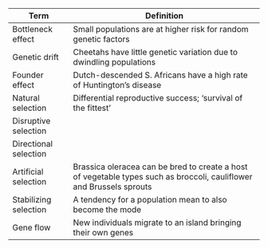 | Term                  | Definition                                                                                                           |
| --------------------- | -------------------------------------------------------------------------------------------------------------------- |
| Bottleneck effect     | Small populations are at higher risk for random genetic factors                                                      |
| Genetic drift         | Cheetahs have little genetic variation due to dwindling populations                                                  |
| Founder effect        | Dutch-descended S. Africans have a high rate of Huntington’s disease                                                 |
| Natural selection     | Differential reproductive success; ‘survival of the fittest’                                                         |
| Disruptive selection  |                                                                                                                      |
| Directional selection |                                                                                                                      |
| Artificial selection  | Brassica oleracea can be bred to create a host of vegetable types such as broccoli, cauliflower and Brussels sprouts |
| Stabilizing selection | A tendency for a population mean to also become the mode                                                             |
| Gene flow             | New individuals migrate to an island bringing their own genes                                                        |
